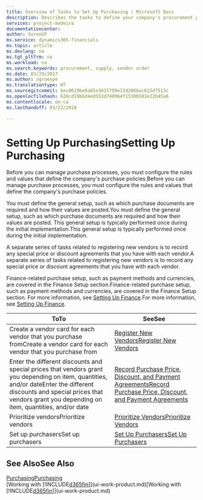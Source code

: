 ```yaml
---
title: Overview of Tasks to Set Up Purchasing | Microsoft Docs
description: Describes the tasks to define your company's procurement policies and set up your purchasing processes.
services: project-madeira
documentationcenter: 
author: SorenGP
ms.service: dynamics365-financials
ms.topic: article
ms.devlang: na
ms.tgt_pltfrm: na
ms.workload: na
ms.search.keywords: procurement, supply, vendor order
ms.date: 03/29/2017
ms.author: sgroespe
ms.translationtype: HT
ms.sourcegitcommit: bec0619be0a65e3625759e13d2866ac615d7513c
ms.openlocfilehash: 626cd19b6d4ed553d740964f1530b581e22b45a6
ms.contentlocale: en-ca
ms.lasthandoff: 03/22/2018

---
```

# <a name="setting-up-purchasing"></a><span data-ttu-id="12fed-103">Setting Up Purchasing</span><span class="sxs-lookup"><span data-stu-id="12fed-103">Setting Up Purchasing</span></span>
<span data-ttu-id="12fed-104">Before you can manage purchase processes, you must configure the rules and values that define the company's purchase policies.</span><span class="sxs-lookup"><span data-stu-id="12fed-104">Before you can manage purchase processes, you must configure the rules and values that define the company's purchase policies.</span></span>

<span data-ttu-id="12fed-105">You must define the general setup, such as which purchase documents are required and how their values are posted.</span><span class="sxs-lookup"><span data-stu-id="12fed-105">You must define the general setup, such as which purchase documents are required and how their values are posted.</span></span> <span data-ttu-id="12fed-106">This general setup is typically performed once during the initial implementation.</span><span class="sxs-lookup"><span data-stu-id="12fed-106">This general setup is typically performed once during the initial implementation.</span></span>

<span data-ttu-id="12fed-107">A separate series of tasks related to registering new vendors is to record any special price or discount agreements that you have with each vendor.</span><span class="sxs-lookup"><span data-stu-id="12fed-107">A separate series of tasks related to registering new vendors is to record any special price or discount agreements that you have with each vendor.</span></span>

<span data-ttu-id="12fed-108">Finance-related purchase setup, such as payment methods and currencies, are covered in the Finance Setup section.</span><span class="sxs-lookup"><span data-stu-id="12fed-108">Finance-related purchase setup, such as payment methods and currencies, are covered in the Finance Setup section.</span></span> <span data-ttu-id="12fed-109">For more information, see [Setting Up Finance](finance-setup-finance.md).</span><span class="sxs-lookup"><span data-stu-id="12fed-109">For more information, see [Setting Up Finance](finance-setup-finance.md).</span></span>

| <span data-ttu-id="12fed-110">To</span><span class="sxs-lookup"><span data-stu-id="12fed-110">To</span></span> | <span data-ttu-id="12fed-111">See</span><span class="sxs-lookup"><span data-stu-id="12fed-111">See</span></span> |
| --- | --- |
| <span data-ttu-id="12fed-112">Create a vendor card for each vendor that you purchase from</span><span class="sxs-lookup"><span data-stu-id="12fed-112">Create a vendor card for each vendor that you purchase from</span></span>|[<span data-ttu-id="12fed-113">Register New Vendors</span><span class="sxs-lookup"><span data-stu-id="12fed-113">Register New Vendors</span></span>](purchasing-how-register-new-vendors.md) |
| <span data-ttu-id="12fed-114">Enter the different discounts and special prices that vendors grant you depending on item, quantities, and/or date</span><span class="sxs-lookup"><span data-stu-id="12fed-114">Enter the different discounts and special prices that vendors grant you depending on item, quantities, and/or date</span></span> |[<span data-ttu-id="12fed-115">Record Purchase Price, Discount, and Payment Agreements</span><span class="sxs-lookup"><span data-stu-id="12fed-115">Record Purchase Price, Discount, and Payment Agreements</span></span>](purchasing-how-record-purchase-price-discount-payment-agreements.md) |
| <span data-ttu-id="12fed-116">Prioritize vendors</span><span class="sxs-lookup"><span data-stu-id="12fed-116">Prioritize vendors</span></span> |[<span data-ttu-id="12fed-117">Prioritize Vendors</span><span class="sxs-lookup"><span data-stu-id="12fed-117">Prioritize Vendors</span></span>](purchasing-how-prioritize-vendors.md) |
| <span data-ttu-id="12fed-118">Set up purchasers</span><span class="sxs-lookup"><span data-stu-id="12fed-118">Set up purchasers</span></span> |[<span data-ttu-id="12fed-119">Set Up Purchasers</span><span class="sxs-lookup"><span data-stu-id="12fed-119">Set Up Purchasers</span></span>](purchasing-how-setup-purchasers.md) |

## <a name="see-also"></a><span data-ttu-id="12fed-120">See Also</span><span class="sxs-lookup"><span data-stu-id="12fed-120">See Also</span></span>
[<span data-ttu-id="12fed-121">Purchasing</span><span class="sxs-lookup"><span data-stu-id="12fed-121">Purchasing</span></span>](purchasing-manage-purchasing.md)  
<span data-ttu-id="12fed-122">[Working with [!INCLUDE[d365fin](includes/d365fin_md.md)]](ui-work-product.md)</span><span class="sxs-lookup"><span data-stu-id="12fed-122">[Working with [!INCLUDE[d365fin](includes/d365fin_md.md)]](ui-work-product.md)</span></span>

